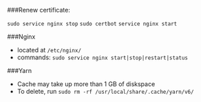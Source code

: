 ###Renew certificate:

`sudo service nginx stop`
`sudo certbot`
`service nginx start`

###Nginx

- located at `/etc/nginx/`
- commands: `sudo service nginx start|stop|restart|status`

###Yarn

- Cache may take up more than 1 GB of diskspace
- To delete, run `sudo rm -rf /usr/local/share/.cache/yarn/v6/`
